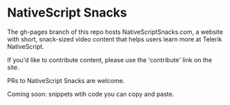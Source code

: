 # NativeScript Snacks

The gh-pages branch of this repo hosts NativeScriptSnacks.com, a website with short, snack-sized video content that helps users learn more at Telerik NativeScript.

If you'd like to contribute content, please use the 'contribute' link on the site.

PRs to NativeScript Snacks are welcome.

Coming soon: snippets wtih code you can copy and paste.